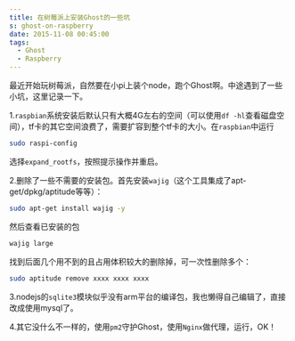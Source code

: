 ```yaml
---
title: 在树莓派上安装Ghost的一些坑
s: ghost-on-raspberry
date: 2015-11-08 00:45:00
tags:
  - Ghost
  - Raspberry
---
```

最近开始玩树莓派，自然要在小pi上装个node，跑个Ghost啊。中途遇到了一些小坑，这里记录一下。

1.`raspbian`系统安装后默认只有大概4G左右的空间（可以使用`df -hl`查看磁盘空间），tf卡的其它空间浪费了，需要扩容到整个tf卡的大小。在`raspbian`中运行
```bash
sudo raspi-config
```
选择`expand_rootfs`，按照提示操作并重启。

2.删除了一些不需要的安装包。首先安装`wajig`（这个工具集成了apt-get/dpkg/aptitude等等）：
```bash
sudo apt-get install wajig -y
```
然后查看已安装的包
```bash
wajig large
```
找到后面几个用不到的且占用体积较大的删除掉，可一次性删除多个：
```bash
sudo aptitude remove xxxx xxxx xxxx
```

3.nodejs的`sqlite3`模块似乎没有arm平台的编译包，我也懒得自己编辑了，直接改成使用mysql了。

4.其它没什么不一样的，使用`pm2`守护Ghost，使用`Nginx`做代理，运行，OK！
